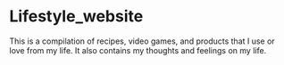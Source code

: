 # Lifestyle_website
This is a compilation of recipes, video games, and products that I use or love from my life. It also contains my thoughts and feelings on my life.
